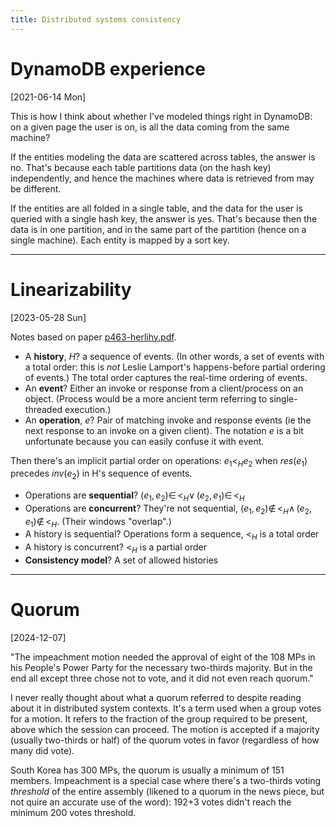 ```yaml
---
title: Distributed systems consistency
---
```


# DynamoDB experience

[2021-06-14 Mon]

This is how I think about whether I've modeled things right in
DynamoDB: on a given page the user is on, is all the data coming from
the same machine?

If the entities modeling the data are scattered across tables, the
answer is no. That's because each table partitions data (on the hash
key) independently, and hence the machines where data is retrieved
from may be different.

If the entities are all folded in a single table, and the data for the
user is queried with a single hash key, the answer is yes. That's
because then the data is in one partition, and in the same part of the
partition (hence on a single machine). Each entity is mapped by a sort
key.

---

# Linearizability

[2023-05-28 Sun]

Notes based on paper
[p463-herlihy.pdf](https://cs.brown.edu/~mph/HerlihyW90/p463-herlihy.pdf).

- A **history**, $H$? a sequence of events. (In other words, a set of
  events with a total order: this is *not* Leslie Lamport's
  happens-before partial ordering of events.) The total order captures the real-time ordering of events.
- An **event**? Either an invoke or response from a client/process on an
  object. (Process would be a more ancient term referring to
  single-threaded execution.)
- An **operation**, $e$? Pair of matching invoke and response events (ie
  the next response to an invoke on a given client). The notation $e$
  is a bit unfortunate because you can easily confuse it with event.

Then there's an implicit partial order on operations: $e_1 <_H e_2$
when $res(e_1)$ precedes $inv(e_2)$ in H's sequence of events.

- Operations are **sequential**? $(e_1,e_2) \in\, <_H \lor\, (e_2,e_1)
  \in\, <_H$
- Operations are **concurrent**? They're not sequential, $(e_1,e_2) ∉\,
  <_H \land\, (e_2,e_1) ∉\, <_H$. (Their windows "overlap".)
- A history is sequential? Operations form a sequence, $<_H$ is a
  total order
- A history is concurrent? $<_H$ is a partial order
- **Consistency model**? A set of allowed histories

---

# Quorum

[2024-12-07]

"The impeachment motion needed the approval of eight of the 108 MPs in his People's Power Party for the necessary two-thirds majority. But in the end all except three chose not to vote, and it did not even reach quorum."

I never really thought about what a quorum referred to despite reading about it in distributed system contexts. It's a term used when a group votes for a motion. It refers to the fraction of the group required to be present, above which the session can proceed. The motion is accepted if a majority (usually two-thirds or half) of the quorum votes in favor (regardless of how many did vote).

South Korea has 300 MPs, the quorum is usually a minimum of 151 members. Impeachment is a special case where there's a two-thirds voting *threshold* of the entire assembly (likened to a quorum in the news piece, but not quire an accurate use of the word): 192+3 votes didn't reach the minimum 200 votes threshold.
